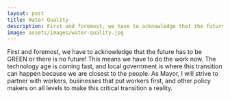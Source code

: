 ```yaml
---
layout: post
title: Water Quality
description: First and foremost, we have to acknowledge that the future has to be GREEN or there is no future! This means we have to do the work now. The technology age is coming fast, and local government is where this transition can happen because we are closest to the people. As Mayor, I will strive to partner with workers, businesses that put workers first, and other policy makers on all levels to make this critical transition a reality.
image: assets/images/water-quality.jpg
---
```


First and foremost, we have to acknowledge that the future has to be GREEN or there is no future! This means we have to do the work now. The technology age is coming fast, and local government is where this transition can happen because we are closest to the people. As Mayor, I will strive to partner with workers, businesses that put workers first, and other policy makers on all levels to make this critical transition a reality.